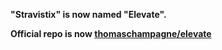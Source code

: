 **"Stravistix" is now named "Elevate".**

**Official repo is now [thomaschampagne/elevate](https://github.com/thomaschampagne/elevate)**
